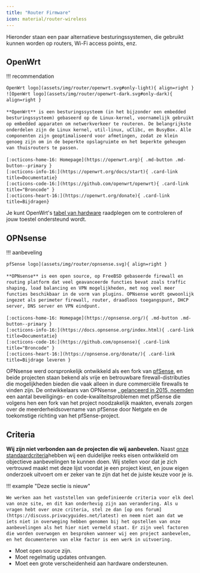 ```yaml
---
title: "Router Firmware"
icon: material/router-wireless
---
```


Hieronder staan een paar alternatieve besturingssystemen, die gebruikt kunnen worden op routers, Wi-Fi access points, enz.

## OpenWrt

!!! recommendation

    OpenWrt logo](assets/img/router/openwrt.svg#only-light){ align=right }
    ![OpenWrt logo](assets/img/router/openwrt-dark.svg#only-dark){ align=right }
    
    **OpenWrt** is een besturingssysteem (in het bijzonder een embedded besturingssysteem) gebaseerd op de Linux-kernel, voornamelijk gebruikt op embedded apparaten om netwerkverkeer te routeren. De belangrijkste onderdelen zijn de Linux kernel, util-linux, uClibc, en BusyBox. Alle componenten zijn geoptimaliseerd voor afmetingen, zodat ze klein genoeg zijn om in de beperkte opslagruimte en het beperkte geheugen van thuisrouters te passen.
    
    [:octicons-home-16: Homepage](https://openwrt.org){ .md-button .md-button--primary }
    [:octicons-info-16:](https://openwrt.org/docs/start){ .card-link title=Documentatie}
    [:octicons-code-16:](https://github.com/openwrt/openwrt){ .card-link title="Broncode" }
    [:octicons-heart-16:](https://openwrt.org/donate){ .card-link title=Bijdragen}

Je kunt OpenWrt's [tabel van hardware](https://openwrt.org/toh/start) raadplegen om te controleren of jouw toestel ondersteund wordt.

## OPNsense

!!! aanbeveling

    pfSense logo](assets/img/router/opnsense.svg){ align=right }
    
    **OPNsense** is een open source, op FreeBSD gebaseerde firewall en routing platform dat veel geavanceerde functies bevat zoals traffic shaping, load balancing en VPN mogelijkheden, met nog veel meer functies beschikbaar in de vorm van plugins. OPNsense wordt gewoonlijk ingezet als perimeter firewall, router, draadloos toegangspunt, DHCP server, DNS server en VPN eindpunt.
    
    [:octicons-home-16: Homepage](https://opnsense.org/){ .md-button .md-button--primary }
    [:octicons-info-16:](https://docs.opnsense.org/index.html){ .card-link title=Documentatie}
    [:octicons-code-16:](https://github.com/opnsense){ .card-link title="Broncode" }
    [:octicons-heart-16:](https://opnsense.org/donate/){ .card-link title=Bijdrage leveren }

OPNsense werd oorspronkelijk ontwikkeld als een fork van [pfSense](https://en.wikipedia.org/wiki/PfSense), en beide projecten staan bekend als vrije en betrouwbare firewall-distributies die mogelijkheden bieden die vaak alleen in dure commerciële firewalls te vinden zijn. De ontwikkelaars van OPNsense [, gelanceerd in 2015, noemden](https://docs.opnsense.org/history/thefork.html) een aantal beveiligings- en code-kwaliteitsproblemen met pfSense die volgens hen een fork van het project noodzakelijk maakten, evenals zorgen over de meerderheidsovername van pfSense door Netgate en de toekomstige richting van het pfSense-project.

## Criteria

**Wij zijn niet verbonden aan de projecten die wij aanbevelen.** Naast [onze standaardcriteria](about/criteria.md)hebben wij een duidelijke reeks eisen ontwikkeld om objectieve aanbevelingen te kunnen doen. Wij stellen voor dat je zich vertrouwd maakt met deze lijst voordat je een project kiest, en jouw eigen onderzoek uitvoert om er zeker van te zijn dat het de juiste keuze voor je is.

!!! example "Deze sectie is nieuw"

    We werken aan het vaststellen van gedefinieerde criteria voor elk deel van onze site, en dit kan onderhevig zijn aan verandering. Als u vragen hebt over onze criteria, stel ze dan [op ons forum](https://discuss.privacyguides.net/latest) en neem niet aan dat we iets niet in overweging hebben genomen bij het opstellen van onze aanbevelingen als het hier niet vermeld staat. Er zijn veel factoren die worden overwogen en besproken wanneer wij een project aanbevelen, en het documenteren van elke factor is een werk in uitvoering.

- Moet open source zijn.
- Moet regelmatig updates ontvangen.
- Moet een grote verscheidenheid aan hardware ondersteunen.
